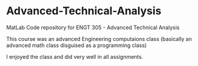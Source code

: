 # Advanced-Technical-Analysis
MatLab Code repository for ENGT 305 - Advanced Technical Analysis

This course was an advanced Engineering computaions class (basically an advanced math class disguised as a programming class)

I enjoyed the class and did very well in all assignments.